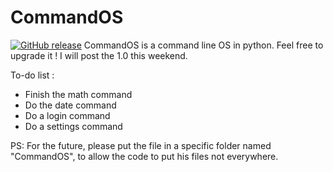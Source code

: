 # CommandOS
[![GitHub release](https://img.shields.io/github/release/Homebrew/brew.svg)](https://github.com/Homebrew/brew/releases)
CommandOS is a command line OS in python. Feel free to upgrade it ! I will post the 1.0 this weekend.

To-do list :
* Finish the math command
* Do the date command
* Do a login command
* Do a settings command

PS: For the future, please put the file in a specific folder named "CommandOS", to allow the code to put his files not everywhere.
